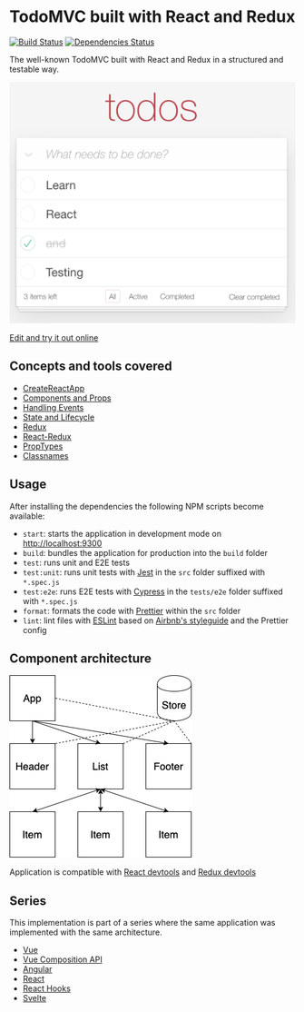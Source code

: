 # TodoMVC built with React and Redux

[![Build Status](https://travis-ci.com/blacksonic/todomvc-react.svg?branch=master)](https://travis-ci.com/blacksonic/todomvc-react)
[![Dependencies Status](https://david-dm.org/blacksonic/todomvc-react/status.svg)](https://david-dm.org/blacksonic/todomvc-react)

The well-known TodoMVC built with React and Redux in a structured and testable way.

![TodoMVC React](./images/screenshot.png "TodoMVC React")

[Edit and try it out online](https://codesandbox.io/s/github/blacksonic/todomvc-react)

## Concepts and tools covered

- [CreateReactApp](https://github.com/facebook/create-react-app)
- [Components and Props](https://reactjs.org/docs/components-and-props.html)
- [Handling Events](https://reactjs.org/docs/handling-events.html)
- [State and Lifecycle](https://reactjs.org/docs/state-and-lifecycle.html)
- [Redux](https://redux.js.org/introduction/getting-started)
- [React-Redux](https://redux.js.org/basics/usage-with-react)
- [PropTypes](https://github.com/facebook/prop-types)
- [Classnames](https://github.com/JedWatson/classnames)

## Usage

After installing the dependencies the following NPM scripts become available:

- `start`: starts the application in development mode on [http://localhost:9300](http://localhost:9300)
- `build`: bundles the application for production into the `build` folder
- `test`: runs unit and E2E tests
- `test:unit`: runs unit tests with [Jest](https://jestjs.io/) in the `src` folder suffixed with `*.spec.js`
- `test:e2e`: runs E2E tests with [Cypress](https://www.cypress.io/) in the `tests/e2e` folder suffixed with `*.spec.js`
- `format`: formats the code with [Prettier](https://prettier.io/) within the `src` folder
- `lint`: lint files with [ESLint](https://eslint.org/) based on [Airbnb's styleguide](https://github.com/airbnb/javascript) and the Prettier config

## Component architecture

![Architecture](./images/architecture.png)

Application is compatible with [React devtools](https://chrome.google.com/webstore/detail/react-developer-tools/fmkadmapgofadopljbjfkapdkoienihi?hl=en) 
and [Redux devtools](https://chrome.google.com/webstore/detail/redux-devtools/lmhkpmbekcpmknklioeibfkpmmfibljd?hl=en)

## Series

This implementation is part of a series where the same application was implemented with the same architecture.

- [Vue](https://github.com/blacksonic/todomvc-vue)
- [Vue Composition API](https://github.com/blacksonic/todomvc-vue-composition-api)
- [Angular](https://github.com/blacksonic/todomvc-angular)
- [React](https://github.com/blacksonic/todomvc-react)
- [React Hooks](https://github.com/blacksonic/todomvc-react-hooks)
- [Svelte](https://github.com/blacksonic/todomvc-svelte)
